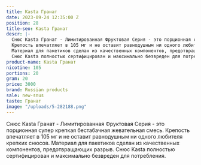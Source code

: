 ```yaml
---
title: Kasta Гранат
date: 2023-09-24 12:35:00 Z
position: 28
title-seo: Kasta Гранат
descr: |-
  Снюс Kasta Гранат - Лимитированная Фруктовая Серия - это порционная супер крепкая бестабачная жевательная смесь.
  Крепость впечатляет в 105 мг и не оставит равнодушным ни одного любителя крепких снюсов.
  Материал для пакетиков сделан из качественных компонентов, предотвращающих разрыв.
  Снюс Kasta полностью сертифицирован и максимально безвреден для потребления.
product-name: Kasta Гранат
nicotine: 105
portions: 20
gram: 20
price: 3000
brand: Russian products
sale: new-snus
taste: Гранат
image: "/uploads/5-282188.png"
---
```


Снюс Kasta Гранат - Лимитированная Фруктовая Серия - это порционная супер крепкая бестабачная жевательная смесь.
Крепость впечатляет в 105 мг и не оставит равнодушным ни одного любителя крепких снюсов.
Материал для пакетиков сделан из качественных компонентов, предотвращающих разрыв.
Снюс Kasta полностью сертифицирован и максимально безвреден для потребления.